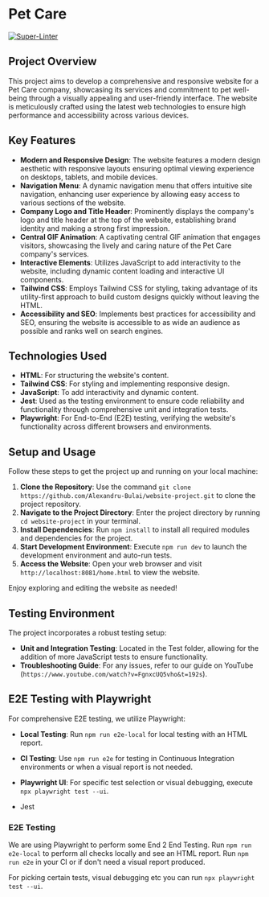 # Pet Care

[![Super-Linter](https://github.com/<OWNER>/<REPOSITORY>/actions/workflows/<WORKFLOW_FILE_NAME>/badge.svg)](https://github.com/marketplace/actions/super-linter)

## Project Overview

This project aims to develop a comprehensive and responsive website for a Pet Care company, showcasing its services and commitment to pet well-being through a visually appealing and user-friendly interface. The website is meticulously crafted using the latest web technologies to ensure high performance and accessibility across various devices.

## Key Features

- **Modern and Responsive Design**: The website features a modern design aesthetic with responsive layouts ensuring optimal viewing experience on desktops, tablets, and mobile devices.
- **Navigation Menu**: A dynamic navigation menu that offers intuitive site navigation, enhancing user experience by allowing easy access to various sections of the website.
- **Company Logo and Title Header**: Prominently displays the company's logo and title header at the top of the website, establishing brand identity and making a strong first impression.
- **Central GIF Animation**: A captivating central GIF animation that engages visitors, showcasing the lively and caring nature of the Pet Care company's services.
- **Interactive Elements**: Utilizes JavaScript to add interactivity to the website, including dynamic content loading and interactive UI components.
- **Tailwind CSS**: Employs Tailwind CSS for styling, taking advantage of its utility-first approach to build custom designs quickly without leaving the HTML.
- **Accessibility and SEO**: Implements best practices for accessibility and SEO, ensuring the website is accessible to as wide an audience as possible and ranks well on search engines.

## Technologies Used

- **HTML**: For structuring the website's content.
- **Tailwind CSS**: For styling and implementing responsive design.
- **JavaScript**: To add interactivity and dynamic content.
- **Jest**: Used as the testing environment to ensure code reliability and functionality through comprehensive unit and integration tests.
- **Playwright**: For End-to-End (E2E) testing, verifying the website's functionality across different browsers and environments.

## Setup and Usage

Follow these steps to get the project up and running on your local machine:

1. **Clone the Repository**: Use the command `git clone https://github.com/Alexandru-Bulai/website-project.git` to clone the project repository.
2. **Navigate to the Project Directory**: Enter the project directory by running `cd website-project` in your terminal.
3. **Install Dependencies**: Run `npm install` to install all required modules and dependencies for the project.
4. **Start Development Environment**: Execute `npm run dev` to launch the development environment and auto-run tests.
5. **Access the Website**: Open your web browser and visit `http://localhost:8081/home.html` to view the website.

Enjoy exploring and editing the website as needed!

## Testing Environment

The project incorporates a robust testing setup:

- **Unit and Integration Testing**: Located in the Test folder, allowing for the addition of more JavaScript tests to ensure functionality.
- **Troubleshooting Guide**: For any issues, refer to our guide on YouTube (`https://www.youtube.com/watch?v=FgnxcUQ5vho&t=192s`).

## E2E Testing with Playwright

For comprehensive E2E testing, we utilize Playwright:

- **Local Testing**: Run `npm run e2e-local` for local testing with an HTML report.
- **CI Testing**: Use `npm run e2e` for testing in Continuous Integration environments or when a visual report is not needed.
- **Playwright UI**: For specific test selection or visual debugging, execute `npx playwright test --ui`.


- Jest

### E2E Testing

We are using Playwright to perform some End 2 End Testing.
Run `npm run e2e-local` to perform all checks locally and see an HTML report.
Run `npm run e2e` in your CI or if don't need a visual report produced.

For picking certain tests, visual debugging etc you can run `npx playwright test --ui`.
